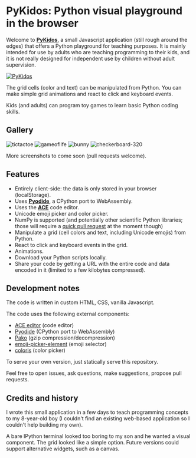 # PyKidos: Python visual playground in the browser

Welcome to [**PyKidos**](https://pykidos.github.io/), a small Javascript application (still rough around the edges) that offers a Python playground for teaching purposes. It is mainly intended for use by adults who are teaching programming to their kids, and it is not really designed for independent use by children without adult supervision.

[![PyKidos](https://github.com/pykidos/pykidos.github.io/assets/1942359/7974ace5-aeb6-4a6c-8678-c40ed5eb0af0)](https://pykidos.github.io/)

The grid cells (color and text) can be manipulated from Python. You can make simple grid animations and react to click and keyboard events.

Kids (and adults) can program toy games to learn basic Python coding skills.


## Gallery

![tictactoe](https://github.com/pykidos/pykidos.github.io/assets/1942359/d15c94f2-806a-4514-b5cc-aa332612789e)
![gameoflife](https://github.com/pykidos/pykidos.github.io/assets/1942359/3430f254-4a4e-4082-8744-c649dcc74739)
![bunny](https://github.com/pykidos/pykidos.github.io/assets/1942359/fb95d431-9112-4e4c-8361-db1b19706fe7)
![checkerboard-320](https://github.com/pykidos/pykidos.github.io/assets/1942359/8f11c785-3396-4879-8479-044a652bc25e)

More screenshots to come soon (pull requests welcome).


## Features

- Entirely client-side: the data is only stored in your browser (localStorage).
- Uses [**Pyodide**](https://pyodide.org/en/stable/), a CPython port to WebAssembly.
- Uses the [**ACE**](https://ace.c9.io/) code editor.
- Unicode emoji picker and color picker.
- NumPy is supported (and potentially other scientific Python libraries; those will require a [quick pull request](https://github.com/pykidos/pykidos.github.io/blob/3fa5fac7b49f59c1e4a11e362adc310ac720ab2a/scripts/runner.js#L106) at the moment though)
- Manipulate a grid (cell colors and text, including Unicode emojis) from Python.
- React to click and keyboard events in the grid.
- Animations.
- Download your Python scripts locally.
- Share your code by getting a URL with the entire code and data encoded in it (limited to a few kilobytes compressed).


## Development notes

The code is written in custom HTML, CSS, vanilla Javascript.

The code uses the following external components:

- [ACE editor](https://ace.c9.io/) (code editor)
- [Pyodide](https://pyodide.org/en/stable/) (CPython port to WebAssembly)
- [Pako](https://github.com/nodeca/pako) (gzip compression/decompression)
- [emoji-picker-element](https://github.com/nolanlawson/emoji-picker-element) (emoji selector)
- [coloris](https://github.com/mdbassit/Coloris) (color picker)

To serve your own version, just statically serve this repository.

Feel free to open issues, ask questions, make suggestions, propose pull requests.


## Credits and history

I wrote this small application in a few days to teach programming concepts to my 8-year-old boy (I couldn't find an existing web-based application so I couldn't help building my own).

A bare IPython terminal looked too boring to my son and he wanted a visual component. The grid looked like a simple option. Future versions could support alternative widgets, such as a canvas.
